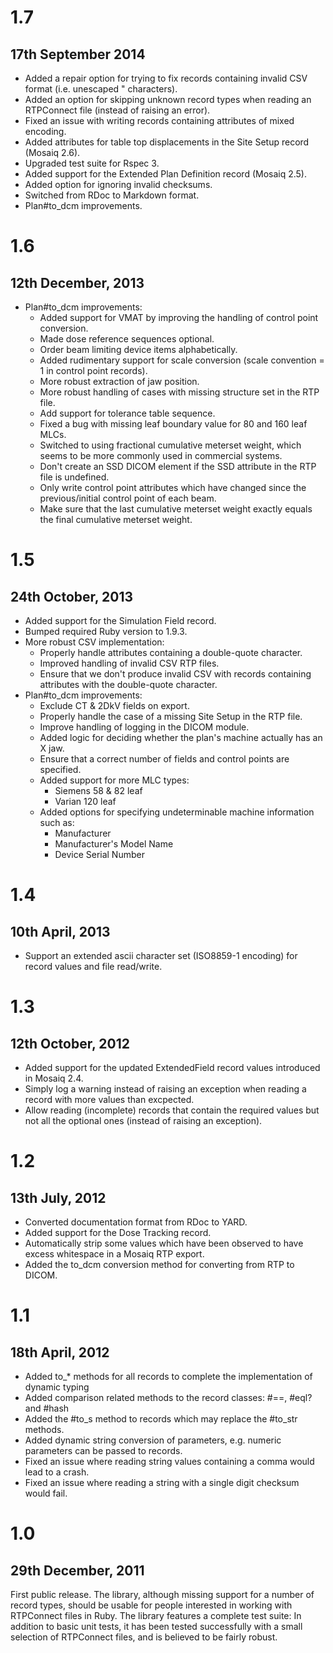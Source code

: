 # 1.7

## 17th September 2014

* Added a repair option for trying to fix records containing invalid CSV format (i.e. unescaped " characters).
* Added an option for skipping unknown record types when reading an RTPConnect file (instead of raising an error).
* Fixed an issue with writing records containing attributes of mixed encoding.
* Added attributes for table top displacements in the Site Setup record (Mosaiq 2.6).
* Upgraded test suite for Rspec 3.
* Added support for the Extended Plan Definition record (Mosaiq 2.5).
* Added option for ignoring invalid checksums.
* Switched from RDoc to Markdown format.
* Plan#to_dcm improvements.


# 1.6

## 12th December, 2013

* Plan#to_dcm improvements:
  * Added support for VMAT by improving the handling of control point conversion.
  * Made dose reference sequences optional.
  * Order beam limiting device items alphabetically.
  * Added rudimentary support for scale conversion (scale convention = 1 in control point records).
  * More robust extraction of jaw position.
  * More robust handling of cases with missing structure set in the RTP file.
  * Add support for tolerance table sequence.
  * Fixed a bug with missing leaf boundary value for 80 and 160 leaf MLCs.
  * Switched to using fractional cumulative meterset weight, which seems to be more commonly used in commercial systems.
  * Don't create an SSD DICOM element if the SSD attribute in the RTP file is undefined.
  * Only write control point attributes which have changed since the previous/initial control point of each beam.
  * Make sure that the last cumulative meterset weight exactly equals the final cumulative meterset weight.


# 1.5

## 24th October, 2013

* Added support for the Simulation Field record.
* Bumped required Ruby version to 1.9.3.
* More robust CSV implementation:
  * Properly handle attributes containing a double-quote character.
  * Improved handling of invalid CSV RTP files.
  * Ensure that we don't produce invalid CSV with records containing attributes with the double-quote character.
* Plan#to_dcm improvements:
  * Exclude CT & 2DkV fields on export.
  * Properly handle the case of a missing Site Setup in the RTP file.
  * Improve handling of logging in the DICOM module.
  * Added logic for deciding whether the plan's machine actually has an X jaw.
  * Ensure that a correct number of fields and control points are specified.
  * Added support for more MLC types:
    * Siemens 58 & 82 leaf
    * Varian 120 leaf
  * Added options for specifying undeterminable machine information such as:
    * Manufacturer
    * Manufacturer's Model Name
    * Device Serial Number


# 1.4

## 10th April, 2013

* Support an extended ascii character set (ISO8859-1 encoding) for record values and file read/write.


# 1.3

## 12th October, 2012

* Added support for the updated ExtendedField record values introduced in Mosaiq 2.4.
* Simply log a warning instead of raising an exception when reading a record with more values than excpected.
* Allow reading (incomplete) records that contain the required values but not all the optional ones (instead of raising an exception).


# 1.2

## 13th July, 2012

* Converted documentation format from RDoc to YARD.
* Added support for the Dose Tracking record.
* Automatically strip some values which have been observed to have excess whitespace in a Mosaiq RTP export.
* Added the to_dcm conversion method for converting from RTP to DICOM.


# 1.1

## 18th April, 2012

* Added to_* methods for all records to complete the implementation of dynamic typing
* Added comparison related methods to the record classes: #==, #eql? and #hash
* Added the #to_s method to records which may replace the #to_str methods.
* Added dynamic string conversion of parameters, e.g. numeric parameters can be passed to records.
* Fixed an issue where reading string values containing a comma would lead to a crash.
* Fixed an issue where reading a string with a single digit checksum would fail.


# 1.0

## 29th December, 2011

First public release.
The library, although missing support for a number of record types, should be usable
for people interested in working with RTPConnect files in Ruby. The library features
a complete test suite: In addition to basic unit tests, it has been tested successfully
with a small selection of RTPConnect files, and is believed to be fairly robust.